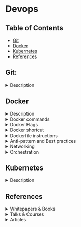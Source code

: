 # Devops

## Table of Contents
- [Git](#git)
- [Docker](#docker)
- [Kubernetes](#kubernetes)
- [References](#references)

## Git:

<details>
<summary>Description</summary>

- For more details:
    - [Oh Shit, Git!?!](https://ohshitgit.com/)

</details>

## Docker

<details>
<summary>Description</summary>

- Docker is an engine that runs containers.
- A container is a sealed, self-contained unit of software that have everything needed to run a service.
    - It uses **namespacing** and **Control Groups** to isolate resources per process (or group of processes).
    - **Namespacing** is a hard disk segmentation that allows to isolate resources per process (or group of processes). For example, we can namespace a process:
        - to restrict the area of a hard drive that is available or 
        - to restrict the network devices that are available or 
        - to restrict the ability to talk to other processes or the ability to see other processes
    - **A Control Group** is used to limit the amount of resources that a particular process can use. For example, we can use a control group:
        - to limit the amount of memory that a process can use
        - to limit the amount of cpu, the amount of hard drive I/O and the amount of network bandwidth as well
- Containers make deployment easy:
    - Deploying is as simple as running a new container, routing users to the new one, and trashing the old one. 
    - It can even be automated by **orchestration** tools.
- A **Docker image** 
    - It contains everything it needs to run, independent of the Linux server on which it lives: a copy of the OS, a database, code, configuration files, dependencies, etc.
    - It can be packaged and shared with other Docker admin
    - It is a File-System snapshot + a Startup command
- A **Dangling image**
    - It's layers that have no relationship to any tagged images. 
    - It no longer serves a purpose and consumes disk space.
- **Docker Hub**:
- Docker Flow: image --> Running Container --> Stopped container --> new image
- Requirements:
    - Docker needs a Linux server
    - In the same server, 2 different containers could run two different OS
    - E.g., A server is running two containers, the 1st. one can be based on RedHat Linux and he 2nd. one can run any operating system.
- Shortcuts:
    - Exit:
    - 
- For more details:

</details>

<details>
<summary>Docker commands</summary>

- docker run:
    - docker create + docker start
    - The Container has a main process
    - The container stops when the main process stops
    - The container is not done until the main process exits, even if the the container has other processes
    - The container has a name. 
    - Docker will make a name up if it isnot included in the command
    - Resource Constraints:
        - Memory limits: docker run --memory maximum-allowed-memory {image-name} {command}
    - If a command is included, it will be then override the docker image startup command
- docker attach:
    - Detach and keep a docker running: `ctl+p ctl+q`
- docker exec:
    - Starts another process in an existing container
    - Great for debugging and DB administration
    - Can't add ports, volumes, etc.
- docker logs:
    - To look at container Output
    - Good particularly when a container stopped
    - Logs are available as long as their container is also available
    - Don't let the output get too large: it could slow down Docker to the point where our whole system becomes unresponsive
- docker stop:
    - It issues a `SIGTERM` signal and is sent to the primary process inside the container
    - It gives 10 seconds to the container's main process to shutdown properly: E.g. close any open connection (db), save open files, etc
    - After 10 seconds, if the container is not stopped, it automatically falls back to issue a `docker kill` command
- docker kill
    - It issues a `SIGKILL` signal and is sent to the primary process inside the container
    - It stops **immediately** the container without any additional time/work prior to the shutdown
- docker rm
- create a docker image from a dockerfile:
    - The process is: dockerfile -> docker client -> docker server -> usable image
    - A dockerfile is a configuration file that defines how our container should behave:
        - It specifies a base image
        - It specifies which additional commands that should be run on top of the base image
        - It specifies the default startup command of the container image

</details>

<details>
<summary>Docker Flags</summary>
    
- `-i`:
    -  To attach a run or an executed container process STDIN channel to the CLI
    -  Commands: `docker run`, `docker exec`
- `-t`:
    - To format a run or an executed container output
    -  Commands: `docker run`, `docker exec`
- `-it`:
    - Equal to `-i -t`
    - To remember: `- it` for `Interactive Terminal`
    -  Commands: `docker run`, `docker exec`
- `sh`:
    - It is not really a flag. It is a command that is usually included in all containers
    - It gives us the possibility to execute commands inside a running container without the need `docker exec`
    - Usefull for debugging purposes
    - Commands: `docker exec`, `docker run`
    - `docker run -t ... sh` does prevent the default startup command to run.
        - It is not usually used
        - We usually start a container with its default startup command (E.g. a webserver) and then run `docker exec -t ... sh` to debug

</details>

<details>
<summary>Docker shortcut</summary>

- `CTL c` or `CTL d` or `exit`:
    - to exit

</details>

<details>
<summary>Dockerfile instructions</summary>
    
- `FROM arg`: to specify the Docker image that we want to use as a base image
- `RUN arg`: to execute additional commands on top of the base image ti customize our image
- `COMMAND arg`: to list the default startup commands of the container image

</details>

<details>
<summary>Anti-pattern and Best practices</summary>

- Don't let our containers fetch dependencies when they start:
    - Dependencies may be unavailable when container starts.
    - Include all dependencies in the container image.
    - E.g. An docker image requires node.js libraries but it doesn't include them:
        - When a container is created from this image, it fetches all node.js libraries that it needs
        - Some day, a library could be removed from node.js repo, all our containers just stops
- Don't leave important things in unnamed stopped containers:
    - You may remove them when you need to clean up stopped containers
- Don't use `docker kill` to stop a container:
    - Use `docker stop` instead

</details>

<details>
<summary>Networking</summary>

- Programs in containers are isolated from the internet by default
- We can group our containers into private networks
- We explicitly choose who can connect to whom
- Dockers let Expose/Publish ports:
    - It makes the port accessible from outside the machine on which the docker is beeing hosted
    - It let connections in
    - It let private networks to connect between containers
    - To do it we need to specify: 
        - The **internal port** our program is listening on
        - The **external port** our container should be listening on the outside
        - The protocole to use
    - Expose ports Dynamically:
        - The port inside the container is fixed
        - The port on the host is chosen from the unused ports
        - This allows many containers running programs with fixed ports
        - This often is used with a service discovery program like Kubernetees

</details>

<details>
<summary>Orchestration</summary>

</details>

## Kubernetes

<details>
<summary>Description</summary>

- For more details:

</details>

## References

<details>
<summary>Whitepapers & Books</summary>

</details>

<details>
<summary>Talks & Courses</summary>

</details>

<details>
<summary>Articles</summary>

- [Oh Shit, Git!?!](https://ohshitgit.com/)

</details>
